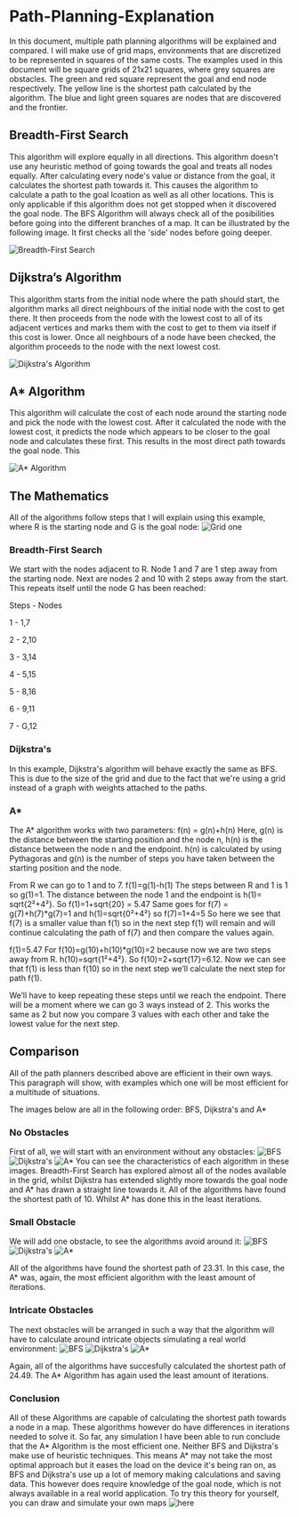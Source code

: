 # Path-Planning-Explanation
In this document, multiple path planning algorithms will be explained and compared. I will make use of grid maps, environments that are discretized to be represented in squares of the same costs. The examples used in this document will be square grids of 21x21 squares, where grey squares are obstacles. The green and red square represent the goal and end node respectively. The yellow line is the shortest path calculated by the algorithm. The blue and light green squares are nodes that are discovered and the frontier.


## Breadth-First Search
This algorithm will explore equally in all directions. This algorithm doesn't use any heuristic method of going towards the goal and treats all nodes equally. After calculating every node's value or distance from the goal, it calculates the shortest path towards it.
This causes the algorithm to calculate a path to the goal lcoation as well as all other locations. This is only applicable if this algorithm does not get stopped when it discovered the goal node.
The BFS Algorithm will always check all of the posibilities before going into the different branches of a map. It can be illustrated by the following image. It first checks all the 'side' nodes before going deeper. 

![Breadth-First Search](http://www3.cs.stonybrook.edu/~skiena/combinatorica/animations/anim/bfs.gif)

## Dijkstra’s Algorithm
This algorithm starts from the initial node where the path should start, the algorithm marks all direct neighbours of the initial node with the cost to get there. It then proceeds from the node with the lowest cost to all of its adjacent vertices and marks them with the cost to get to them via itself if this cost is lower. Once all neighbours of a node have been checked, the algorithm proceeds to the node with the next lowest cost.

![Dijkstra's Algorithm](https://upload.wikimedia.org/wikipedia/commons/2/23/Dijkstras_progress_animation.gif)

## A* Algorithm
This algorithm will calculate the cost of each node around the starting node and pick the node with the lowest cost. After it calculated the node with the lowest cost, it predicts the node which appears to be closer to the goal node and calculates these first. This results in the most direct path towards the goal node. This 

![A* Algorithm](https://upload.wikimedia.org/wikipedia/commons/8/85/Weighted_A_star_with_eps_5.gif)

## The Mathematics
All of the algorithms follow steps that I will explain using this example, where R is the starting node and G is the goal node:
![Grid one](https://github.com/RobertDelmaar/Path-Planning-Explanation/blob/master/Sheets.png?raw=true)
### Breadth-First Search
We start with the nodes adjacent to R. Node 1 and 7 are 1 step away from the starting node. Next are nodes 2 and 10 with 2 steps away from the start. This repeats itself until the node G has been reached:

Steps  -  Nodes

1    -    1,7

2    -    2,10

3    -    3,14

4    -    5,15

5    -    8,16

6    -    9,11

7    -    G,12

### Dijkstra's
In this example, Dijkstra's algorithm will behave exactly the same as BFS. This is due to the size of the grid and due to the fact that we're using a grid instead of a graph with weights attached to the paths.

### A*
The A* algorithm works with two parameters: f(n) = g(n)+h(n) Here, g(n) is the distance between the starting position and the node n, h(n) is the distance between the node n and the endpoint. h(n) is calculated by using Pythagoras and g(n) is the number of steps you have taken between the starting position and the node.

From R we can go to 1 and to 7. 
 f(1)=g(1)-h(1)
The steps between R and 1 is 1 so g(1)=1. The distance between the node 1 and the endpoint is h(1)= sqrt{2²+4²}.
So f(1)=1+sqrt{20} = 5.47
Same goes for f(7) = g(7)+h(7)*g(7)=1 and h(1)=sqrt{0²+4²} so   f(7)=1+4=5
So here we see that f(7) is a smaller value than f(1) so in the next step f(1) will remain and will continue calculating the path of f(7) and then compare the values again.

f(1)=5.47
For f(10)=g(10)+h(10)*g(10)=2 because now we are two steps away from R. h(10)=sqrt{1²+4²}. So f(10)=2+sqrt{17}=6.12.
Now we can see that f(1) is less than f(10) so in the next step we’ll calculate the next step for path f(1).

We’ll have to keep repeating these steps until we reach the endpoint. There will be a moment where we can go 3 ways instead of 2. This works the same as 2 but now you compare 3 values with each other and take the lowest value for the next step. 

## Comparison
All of the path planners described above are efficient in their own ways. This paragraph will show, with examples which one will be most efficient for a multitude of situations.


The images below are all in the following order: BFS, Dijkstra's and A*
### No Obstacles
First of all, we will start with an environment without any obstacles:
![BFS](https://github.com/RobertDelmaar/Path-Planning-Explanation/blob/master/BreadthFirstNoObstacles.PNG) ![Dijkstra's](https://github.com/RobertDelmaar/Path-Planning-Explanation/blob/master/DijkstrasNoObstacles.PNG?raw=true) ![A*](https://github.com/RobertDelmaar/Path-Planning-Explanation/blob/master/AStarNoObstacles.PNG?raw=true)
You can see the characteristics of each algorithm in these images. Breadth-First Search has explored almost all of the nodes available in the grid, whilst Dijkstra has extended slightly more towards the goal node and A* has drawn a straight line towards it. All of the algorithms have found the shortest path of 10. Whilst A* has done this in the least iterations.
### Small Obstacle
We will add one obstacle, to see the algorithms avoid around it:
![BFS](https://github.com/RobertDelmaar/Path-Planning-Explanation/blob/master/BreadthFirstSmallObstacle.PNG) ![Dijkstra's](https://github.com/RobertDelmaar/Path-Planning-Explanation/blob/master/DijkstrasSmallObstacle.PNG?raw=true) ![A*](https://github.com/RobertDelmaar/Path-Planning-Explanation/blob/master/AStarSmallObstacle.PNG?raw=true)

All of the algorithms have found the shortest path of 23.31. In this case, the A* was, again, the most efficient algorithm with the least amount of iterations.

### Intricate Obstacles
The next obstacles will be arranged in such a way that the algorithm will have to calculate around intricate objects simulating a real world environment:
![BFS](https://github.com/RobertDelmaar/Path-Planning-Explanation/blob/master/BreadthFirstIntricateObstacles.PNG) ![Dijkstra's](https://github.com/RobertDelmaar/Path-Planning-Explanation/blob/master/DijkstrasIntricateObstacles.PNG?raw=true) ![A*](https://github.com/RobertDelmaar/Path-Planning-Explanation/blob/master/AStarIntricateObstacles.PNG?raw=true)

Again, all of the algorithms have succesfully calculated the shortest path of 24.49. The A* Algorithm has again used the least amount of iterations.

### Conclusion
All of these Algorithms are capable of calculating the shortest path towards a node in a map. These algorithms however do have differences in iterations needed to solve it. So far, any simulation I have been able to run conclude that the A* Algorithm is the most efficient one.
Neither BFS and Dijkstra's make use of heuristic techniques. This means A* may not take the most optimal approach but it eases the load on the device it's being ran on, as BFS and Dijkstra's use up a lot of memory making calculations and saving data. This however does require knowledge of the goal node, which is not always available in a real world application. 
To try this theory for yourself, you can draw and simulate your own maps ![here](https://qiao.github.io/PathFinding.js/visual/)
